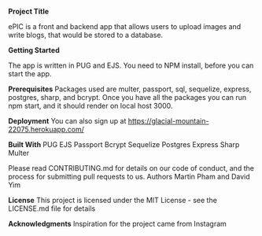 **Project Title**

ePIC is a front and backend app that allows users to upload images and write blogs, that would be stored to a database.

**Getting Started**

The app is written in PUG and EJS. You need to NPM install, before you can start the app.

**Prerequisites**
Packages used are multer, passport, sql, sequelize, express, postgres, sharp, and bcrypt. Once you have all the packages you can run npm start, and it should render on local host 3000.

**Deployment**
You can also sign up at https://glacial-mountain-22075.herokuapp.com/

**Built With**
PUG EJS Passport Bcrypt Sequelize Postgres Express Sharp Multer

Please read CONTRIBUTING.md for details on our code of conduct, and the process for submitting pull requests to us.
Authors Martin Pham and David Yim

**License**
This project is licensed under the MIT License - see the LICENSE.md file for details

**Acknowledgments**
Inspiration for the project came from Instagram
